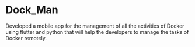 # Dock_Man

Developed a mobile app for the management of all the activities of Docker using flutter and python that will help the developers to manage the tasks of Docker remotely.

